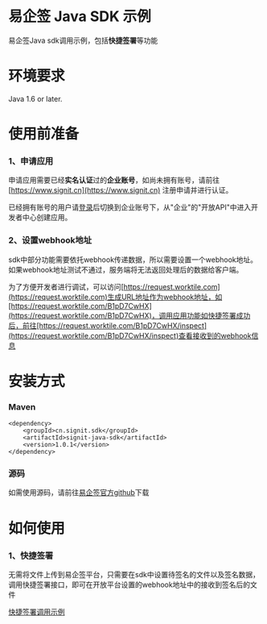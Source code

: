 
# 易企签 Java SDK 示例

易企签Java sdk调用示例，包括**快捷签署**等功能

# 环境要求
Java 1.6 or later.

# 使用前准备
### 1、申请应用
申请应用需要已经**实名认证**过的**企业账号**，如尚未拥有账号，请前往[https://www.signit.cn](https://www.signit.cn) 注册申请并进行认证。

已经拥有账号的用户请[登录](https://app.signit.cn/login)后切换到企业账号下，从"企业"的"开放API"中进入开发者中心创建应用。

### 2、设置webhook地址
sdk中部分功能需要依托webhook传递数据，所以需要设置一个webhook地址。如果webhook地址测试不通过，服务端将无法返回处理后的数据给客户端。

为了方便开发者进行调试，可以访问[https://request.worktile.com](https://request.worktile.com)生成URL地址作为webhook地址，如[https://request.worktile.com/B1pD7CwHX](https://request.worktile.com/B1pD7CwHX)，调用应用功能如快捷签署成功后，前往[https://request.worktile.com/B1pD7CwHX/inspect](https://request.worktile.com/B1pD7CwHX/inspect)查看接收到的webhook信息

# 安装方式


### Maven

	<dependency>
		<groupId>cn.signit.sdk</groupId>
		<artifactId>signit-java-sdk</artifactId>
		<version>1.0.1</version>
	</dependency>

### 源码
如需使用源码，请前往[易企签官方github](https://github.com/signit-wesign/java-sdk)下载



# 如何使用
### 1、快捷签署

无需将文件上传到易企签平台，只需要在sdk中设置待签名的文件以及签名数据，调用快捷签署接口，即可在开放平台设置的webhook地址中的接收到签名后的文件

[快捷签署调用示例](https://github.com/signit-wesign/java-sdk-sample/blob/master/src/main/java/sample/QuickSignatureDemo.java)
